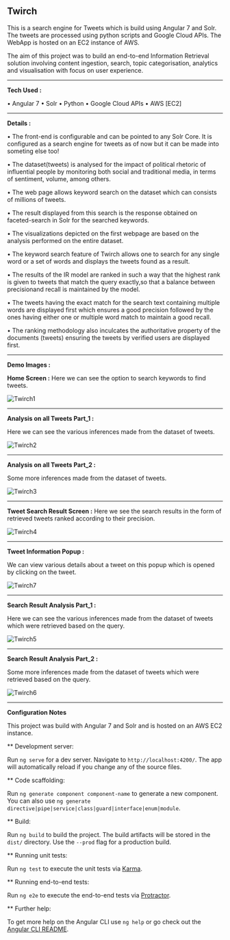 ## Twirch

This is a search engine for Tweets which is build using Angular 7 and Solr.
The tweets are processed using python scripts and Google Cloud APIs. 
The WebApp is hosted on an EC2 instance of AWS.  

The aim of this project was to build an end-to-end Information Retrieval solution involving content ingestion, search, topic categorisation, analytics and visualisation with focus on user experience.

------------------------------------------------------------------------------------------------------------------------------

**Tech Used :**

• Angular 7
• Solr
• Python
• Google Cloud APIs
• AWS [EC2]

------------------------------------------------------------------------------------------------------------------------------

**Details :**

• The front-end is configurable and can be pointed to any Solr Core. It is configured as a search engine for tweets as of now but it can be made into someting else too! 

• The dataset(tweets) is analysed for the impact of political rhetoric of influential people by monitoring both social and       traditional media, in terms of  sentiment, volume, among others.

• The web page allows keyword search on the dataset which can consists of millions of tweets.

• The result displayed from this search is the response obtained on faceted-search in Solr for the searched keywords.

• The visualizations depicted on the first webpage are based on the analysis performed on the entire dataset.

• The  keyword  search  feature  of  Twirch allows  one  to  search  for  any  single  word  or  a  set  of words and displays   the tweets found as a result. 

• The results of the IR model are ranked in such a way that the highest rank is given to tweets that match the query             exactly,so that a balance between precisionand recall is maintained by the model.

• The tweets having the exact match for the search text containing multiple words are displayed first which ensures a good       precision followed by the ones having either one or multiple word match to maintain a good recall. 

• The ranking  methodology  also  inculcates  the authoritative property  of  the  documents  (tweets) ensuring the tweets by   verified users are displayed first.

------------------------------------------------------------------------------------------------------------------------------

**Demo Images :**

**Home Screen :**
Here we can see the option to search keywords to find tweets.

![Twirch1](https://github.com/pandyabhavik2494/Screenshots/blob/master/Twirch1.png)

------------------------------------------------------------------------------------------------------------------------------
**Analysis on all Tweets Part_1 :**

Here we can see the various inferences made from the dataset of tweets.

![Twirch2](https://github.com/pandyabhavik2494/Screenshots/blob/master/Twirch2.png)

------------------------------------------------------------------------------------------------------------------------------

**Analysis on all Tweets Part_2 :**

Some more inferences made from the dataset of tweets.


![Twirch3](https://github.com/pandyabhavik2494/Screenshots/blob/master/Twirch3.png)

------------------------------------------------------------------------------------------------------------------------------
**Tweet Search Result Screen :**
Here we see the search results in the form of retrieved tweets ranked according to their precision.

![Twirch4](https://github.com/pandyabhavik2494/Screenshots/blob/master/Twirch4.png)


------------------------------------------------------------------------------------------------------------------------------
**Tweet Information Popup :**

We can view various details about a tweet on this popup which is opened by clicking on the tweet.

![Twirch7](https://github.com/pandyabhavik2494/Screenshots/blob/master/Twirch7.png)

------------------------------------------------------------------------------------------------------------------------------
**Search Result Analysis Part_1 :**

Here we can see the various inferences made from the dataset of tweets which were retrieved based on the query.

![Twirch5](https://github.com/pandyabhavik2494/Screenshots/blob/master/Twirch5.png)

------------------------------------------------------------------------------------------------------------------------------
**Search Result Analysis Part_2 :**

Some more inferences made from the dataset of tweets which were retrieved based on the query.

![Twirch6](https://github.com/pandyabhavik2494/Screenshots/blob/master/Twirch6.png)

------------------------------------------------------------------------------------------------------------------------------
**Configuration Notes**

This project was build with Angular 7 and Solr and is hosted on an AWS EC2 instance.


** Development server:

Run `ng serve` for a dev server. Navigate to `http://localhost:4200/`. The app will automatically reload if you change any of the source files.


** Code scaffolding:

Run `ng generate component component-name` to generate a new component. You can also use `ng generate directive|pipe|service|class|guard|interface|enum|module`.


** Build:

Run `ng build` to build the project. The build artifacts will be stored in the `dist/` directory. Use the `--prod` flag for a production build.


** Running unit tests:

Run `ng test` to execute the unit tests via [Karma](https://karma-runner.github.io).


** Running end-to-end tests:

Run `ng e2e` to execute the end-to-end tests via [Protractor](http://www.protractortest.org/).


** Further help:

To get more help on the Angular CLI use `ng help` or go check out the [Angular CLI README](https://github.com/angular/angular-cli/blob/master/README.md).
